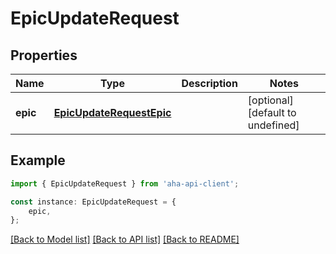 # EpicUpdateRequest


## Properties

Name | Type | Description | Notes
------------ | ------------- | ------------- | -------------
**epic** | [**EpicUpdateRequestEpic**](EpicUpdateRequestEpic.md) |  | [optional] [default to undefined]

## Example

```typescript
import { EpicUpdateRequest } from 'aha-api-client';

const instance: EpicUpdateRequest = {
    epic,
};
```

[[Back to Model list]](../README.md#documentation-for-models) [[Back to API list]](../README.md#documentation-for-api-endpoints) [[Back to README]](../README.md)

